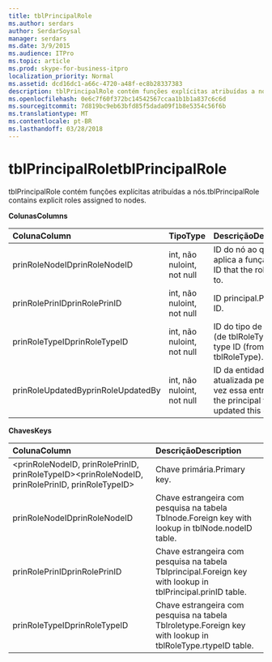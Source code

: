 ```yaml
---
title: tblPrincipalRole
ms.author: serdars
author: SerdarSoysal
manager: serdars
ms.date: 3/9/2015
ms.audience: ITPro
ms.topic: article
ms.prod: skype-for-business-itpro
localization_priority: Normal
ms.assetid: dcd16dc1-a66c-4720-a48f-ec8b28337383
description: tblPrincipalRole contém funções explícitas atribuídas a nós.
ms.openlocfilehash: 0e6c7f60f372bc14542567ccaa1b1b1a837c6c6d
ms.sourcegitcommit: 7d819bc9eb63bfd85f5dada09f1b8e5354c56f6b
ms.translationtype: MT
ms.contentlocale: pt-BR
ms.lasthandoff: 03/28/2018
---
```

# <a name="tblprincipalrole"></a><span data-ttu-id="d538d-103">tblPrincipalRole</span><span class="sxs-lookup"><span data-stu-id="d538d-103">tblPrincipalRole</span></span>
 
<span data-ttu-id="d538d-104">tblPrincipalRole contém funções explícitas atribuídas a nós.</span><span class="sxs-lookup"><span data-stu-id="d538d-104">tblPrincipalRole contains explicit roles assigned to nodes.</span></span>
  
<span data-ttu-id="d538d-105">**Colunas**</span><span class="sxs-lookup"><span data-stu-id="d538d-105">**Columns**</span></span>

|<span data-ttu-id="d538d-106">**Coluna**</span><span class="sxs-lookup"><span data-stu-id="d538d-106">**Column**</span></span>|<span data-ttu-id="d538d-107">**Tipo**</span><span class="sxs-lookup"><span data-stu-id="d538d-107">**Type**</span></span>|<span data-ttu-id="d538d-108">**Descrição**</span><span class="sxs-lookup"><span data-stu-id="d538d-108">**Description**</span></span>|
|:-----|:-----|:-----|
|<span data-ttu-id="d538d-109">prinRoleNodeID</span><span class="sxs-lookup"><span data-stu-id="d538d-109">prinRoleNodeID</span></span>  <br/> |<span data-ttu-id="d538d-110">int, não nulo</span><span class="sxs-lookup"><span data-stu-id="d538d-110">int, not null</span></span>  <br/> |<span data-ttu-id="d538d-111">ID do nó ao qual se aplica a função.</span><span class="sxs-lookup"><span data-stu-id="d538d-111">Node ID that the role applies to.</span></span>  <br/> |
|<span data-ttu-id="d538d-112">prinRolePrinID</span><span class="sxs-lookup"><span data-stu-id="d538d-112">prinRolePrinID</span></span>  <br/> |<span data-ttu-id="d538d-113">int, não nulo</span><span class="sxs-lookup"><span data-stu-id="d538d-113">int, not null</span></span>  <br/> |<span data-ttu-id="d538d-114">ID principal.</span><span class="sxs-lookup"><span data-stu-id="d538d-114">Principal ID.</span></span>  <br/> |
|<span data-ttu-id="d538d-115">prinRoleTypeID</span><span class="sxs-lookup"><span data-stu-id="d538d-115">prinRoleTypeID</span></span>  <br/> |<span data-ttu-id="d538d-116">int, não nulo</span><span class="sxs-lookup"><span data-stu-id="d538d-116">int, not null</span></span>  <br/> |<span data-ttu-id="d538d-117">ID do tipo de função (de tblRoleType).</span><span class="sxs-lookup"><span data-stu-id="d538d-117">Role type ID (from tblRoleType).</span></span>  <br/> |
|<span data-ttu-id="d538d-118">prinRoleUpdatedBy</span><span class="sxs-lookup"><span data-stu-id="d538d-118">prinRoleUpdatedBy</span></span>  <br/> |<span data-ttu-id="d538d-119">int, não nulo</span><span class="sxs-lookup"><span data-stu-id="d538d-119">int, not null</span></span>  <br/> |<span data-ttu-id="d538d-120">ID da entidade que atualizada pela última vez essa entrada.</span><span class="sxs-lookup"><span data-stu-id="d538d-120">ID of the principal that last updated this entry.</span></span>  <br/> |
   
<span data-ttu-id="d538d-121">**Chaves**</span><span class="sxs-lookup"><span data-stu-id="d538d-121">**Keys**</span></span>

|<span data-ttu-id="d538d-122">**Coluna**</span><span class="sxs-lookup"><span data-stu-id="d538d-122">**Column**</span></span>|<span data-ttu-id="d538d-123">**Descrição**</span><span class="sxs-lookup"><span data-stu-id="d538d-123">**Description**</span></span>|
|:-----|:-----|
|<span data-ttu-id="d538d-124">\<prinRoleNodeID, prinRolePrinID, prinRoleTypeID\></span><span class="sxs-lookup"><span data-stu-id="d538d-124">\<prinRoleNodeID, prinRolePrinID, prinRoleTypeID\></span></span>  <br/> |<span data-ttu-id="d538d-125">Chave primária.</span><span class="sxs-lookup"><span data-stu-id="d538d-125">Primary key.</span></span>  <br/> |
|<span data-ttu-id="d538d-126">prinRoleNodeID</span><span class="sxs-lookup"><span data-stu-id="d538d-126">prinRoleNodeID</span></span>  <br/> |<span data-ttu-id="d538d-127">Chave estrangeira com pesquisa na tabela Tblnode.</span><span class="sxs-lookup"><span data-stu-id="d538d-127">Foreign key with lookup in tblNode.nodeID table.</span></span>  <br/> |
|<span data-ttu-id="d538d-128">prinRolePrinID</span><span class="sxs-lookup"><span data-stu-id="d538d-128">prinRolePrinID</span></span>  <br/> |<span data-ttu-id="d538d-129">Chave estrangeira com pesquisa na tabela Tblprincipal.</span><span class="sxs-lookup"><span data-stu-id="d538d-129">Foreign key with lookup in tblPrincipal.prinID table.</span></span>  <br/> |
|<span data-ttu-id="d538d-130">prinRoleTypeID</span><span class="sxs-lookup"><span data-stu-id="d538d-130">prinRoleTypeID</span></span>  <br/> |<span data-ttu-id="d538d-131">Chave estrangeira com pesquisa na tabela Tblroletype.</span><span class="sxs-lookup"><span data-stu-id="d538d-131">Foreign key with lookup in tblRoleType.rtypeID table.</span></span>  <br/> |
   

